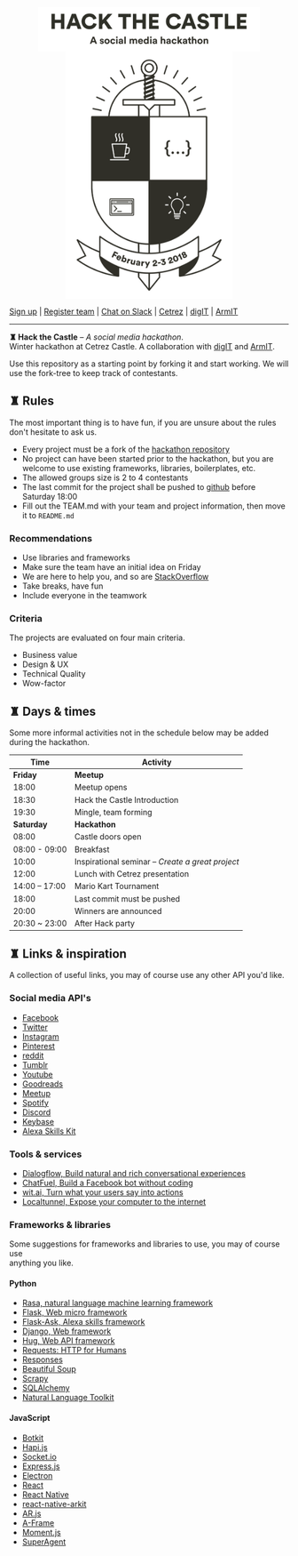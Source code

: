 
<p align="center">
  <a href="http://hack.cetrez.com/"><img src="./images/logo.svg" alt="Hack the Castle" align="center" width="400"></a>
  <br />
  <a href="http://hack.cetrez.com/"><img src="./images/crest.svg" alt="February 2-3, 2018" align="center" width="300"></a>
</p>

[Sign up](http:/hack.cetrez.com) | [Register team](http:/hack.cetrez.com/teams) | [Chat on Slack](https://join.slack.com/t/cetrezhack2018/shared_invite/enQtMzA3MjEwMjE2NTUxLWY4NTc5N2NhMzk5M2Y5NGRiOTJlMWI3OTQ0OWI4YzI4Zjg0ZWUzZGU1NTQ2NzkxODVkNmRiNjVhODgxMmI2MGQ) | [Cetrez](http://cetrez.com/) | [digIT](http://github.com/cthit) | [ArmIT](https://chalmers.it/business/)
___
**♜ Hack the Castle** – *A social media hackathon*.  
Winter hackathon at Cetrez Castle.
A collaboration with [digIT](http://github.com/cthit) and [ArmIT](https://chalmers.it/business/).

Use this repository as a starting point by forking it and start working.
We will use the fork-tree to keep track of contestants.

## ♜ Rules
The most important thing is to have fun, if you are unsure about the rules don't
hesitate to ask us.  
- Every project must be a fork of the [hackathon repository](https://github.com/cetrez/Hack-the-Castle-2018)
- No project can have been started prior to the hackathon, but you are welcome
to use existing frameworks, libraries, boilerplates, etc.
- The allowed groups size is 2 to 4 contestants
- The last commit for the project shall be pushed to [github](https://github.com)
before Saturday 18:00
- Fill out the TEAM.md with your team and project information, then move it to
`README.md`

### Recommendations
- Use libraries and frameworks
- Make sure the team have an initial idea on Friday
- We are here to help you, and so are [StackOverflow](https://stackoverflow.com)
- Take breaks, have fun
- Include everyone in the teamwork


### Criteria
The projects are evaluated on four main criteria.
- Business value
- Design & UX
- Technical Quality
- Wow-factor

## ♜ Days & times
Some more informal activities not in the schedule below may be added during the
hackathon.

|Time  | Activity                       |
|---   | ---                            |
|**Friday**    |  **Meetup**            |
|18:00 | Meetup opens                   |
|18:30 | Hack the Castle Introduction   |
|19:30 | Mingle, team forming           |
|**Saturday**  |  **Hackathon**         |
|08:00 | Castle doors open              |
|08:00 - 09:00 | Breakfast              |
|10:00 | Inspirational seminar – *Create a great project* |
|12:00 | Lunch with Cetrez presentation |
|14:00 – 17:00 | Mario Kart Tournament  |
|18:00 | Last commit must be pushed     |
|20:00 | Winners are announced          |
|20:30 ~ 23:00 | After Hack party       |

## ♜ Links & inspiration
A collection of useful links, you may of course use any other API you'd like.

### Social media API's
- [Facebook](https://developers.facebook.com/)
- [Twitter](https://developer.twitter.com/)
- [Instagram](https://www.instagram.com/developer/)
- [Pinterest](https://developers.pinterest.com/)
- [reddit](https://www.reddit.com/dev/api)
- [Tumblr](https://www.tumblr.com/docs/en/api/v2)
- [Youtube](https://developers.google.com/youtube/)
- [Goodreads](https://www.goodreads.com/api)
- [Meetup](https://www.meetup.com/meetup_api/auth/)
- [Spotify](https://beta.developer.spotify.com/documentation/web-api/)
- [Discord](https://discordapp.com/developers/docs/intro)
- [Keybase](https://keybase.io/docs/api/1.0)
- [Alexa Skills Kit](https://developer.amazon.com/alexa-skills-kit)

### Tools & services
- [Dialogflow, Build natural and rich conversational experiences](https://dialogflow.com/)
- [ChatFuel, Build a Facebook bot without coding](https://chatfuel.com/)
- [wit.ai, Turn what your users say into actions](https://wit.ai/)
- [Localtunnel, Expose your computer to the internet](https://localtunnel.github.io/www/)

### Frameworks & libraries
Some suggestions for frameworks and libraries to use, you may of course use  
anything you like.

#### Python
- [Rasa, natural language machine learning framework](https://rasa.com/)
- [Flask, Web micro framework](http://flask.pocoo.org/)
- [Flask-Ask, Alexa skills framework](https://github.com/johnwheeler/flask-ask/)
- [Django, Web framework](https://www.djangoproject.com/)
- [Hug, Web API framework](http://www.hug.rest/)
- [Requests: HTTP for Humans](http://docs.python-requests.org/en/master/)
- [Responses](https://github.com/getsentry/responses)
- [Beautiful Soup](https://www.crummy.com/software/BeautifulSoup/)
- [Scrapy](https://scrapy.org/)
- [SQLAlchemy](http://www.sqlalchemy.org/)
- [Natural Language Toolkit](http://www.nltk.org/)

#### JavaScript
- [Botkit](https://www.botkit.ai/)
- [Hapi.js](https://hapijs.com/)
- [Socket.io](https://socket.io/)
- [Express.js](https://expressjs.com/)
- [Electron](https://electronjs.org/)
- [React](https://reactjs.org/)
- [React Native](https://facebook.github.io/react-native/)
- [react-native-arkit](https://github.com/HippoAR/react-native-arkit)
- [AR.js](https://github.com/jeromeetienne/AR.js)
- [A-Frame](https://aframe.io/)
- [Moment.js](http://momentjs.com/)
- [SuperAgent](https://visionmedia.github.io/superagent/)
